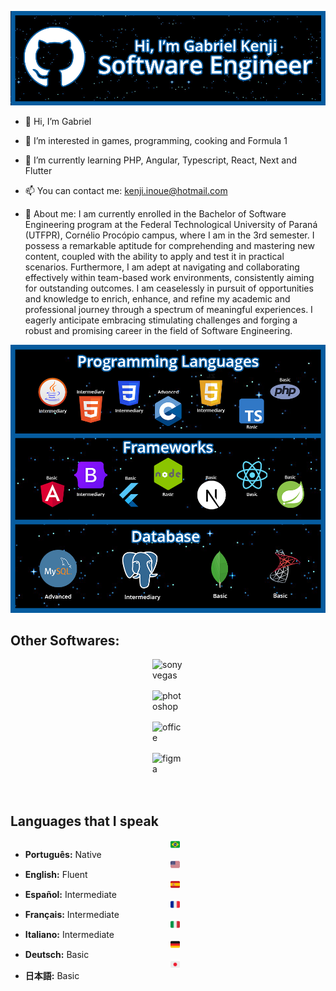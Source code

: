 ![Banner Screenshot](https://github.com/Jackoki/Jackoki/blob/main/Banner.png)

- 👋 Hi, I’m Gabriel
- 👀 I’m interested in games, programming, cooking and Formula 1
- 🌱 I’m currently learning PHP, Angular, Typescript, React, Next and Flutter
- 📫 You can contact me: kenji.inoue@hotmail.com

- 🔎 About me: I am currently enrolled in the Bachelor of Software Engineering program at the Federal Technological University of Paraná (UTFPR), Cornélio Procópio campus, where I am in the 3rd semester. I possess a remarkable aptitude for comprehending and mastering new content, coupled with the ability to apply and test it in practical scenarios. Furthermore, I am adept at navigating and collaborating effectively within team-based work environments, consistently aiming for outstanding outcomes.
I am ceaselessly in pursuit of opportunities and knowledge to enrich, enhance, and refine my academic and professional journey through a spectrum of meaningful experiences. I eagerly anticipate embracing stimulating challenges and forging a robust and promising career in the field of Software Engineering.

![Portfolio Screenshot](https://github.com/Jackoki/Jackoki/raw/main/Portfolio.png)

## Other Softwares:
  <div style="display: inline_block">
  <img style="width: 50px; height: 50px; display: block; margin: 0 auto;" alt="sonyvegas" src="https://cdn2.iconfinder.com/data/icons/circular-icon-set/256/Sony_Vegas_Pro.png"/>
  <img style="width: 50px; height: 50px; display: block; margin: 0 auto;" alt="photoshop" src="https://cdn4.iconfinder.com/data/icons/logos-and-brands/512/23_Photoshop_Adobe_logo_logos-512.png"/>
  <img style="width: 50px; height: 50px; display: block; margin: 0 auto;" alt="office" src="https://cdn4.iconfinder.com/data/icons/social-media-logos-6/512/76-office-512.png"/>
  <img style="width: 50px; height: 50px; display: block; margin: 0 auto;" alt="figma" src="https://cdn4.iconfinder.com/data/icons/logos-brands-in-colors/3000/figma-logo-512.png"/>
  </div><br/>


## Languages that I speak

- <img style="width: 15px; height: 15px; display: block; margin: 0 auto;" alt="brazil" src="https://github.com/Jackoki/Jackoki/blob/main/flags/brazil.png"/> **Português:** Native
- <img style="width: 15px; height: 15px; display: block; margin: 0 auto;" alt="english" src="https://github.com/Jackoki/Jackoki/blob/main/flags/usa.png"/> **English:** Fluent
- <img style="width: 15px; height: 15px; display: block; margin: 0 auto;" alt="spain" src="https://github.com/Jackoki/Jackoki/blob/main/flags/spain.png"/> **Español:** Intermediate
- <img style="width: 15px; height: 15px; display: block; margin: 0 auto;" alt="france" src="https://github.com/Jackoki/Jackoki/blob/main/flags/france.png"/> **Français:** Intermediate
- <img style="width: 15px; height: 15px; display: block; margin: 0 auto;" alt="italia" src="https://github.com/Jackoki/Jackoki/blob/main/flags/italia.png"/> **Italiano:** Intermediate
- <img style="width: 15px; height: 15px; display: block; margin: 0 auto;" alt="germany" src="https://github.com/Jackoki/Jackoki/blob/main/flags/germany.png"/> **Deutsch:** Basic
- <img style="width: 15px; height: 15px; display: block; margin: 0 auto;" alt="japan" src="https://github.com/Jackoki/Jackoki/blob/main/flags/japan.png"/>  **日本語:** Basic

<!---
Jackoki/Jackoki is a ✨ special ✨ repository because its `README.md` (this file) appears on your GitHub profile.
You can click the Preview link to take a look at your changes.
--->
